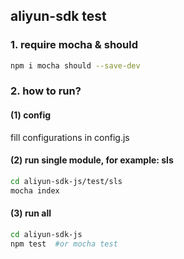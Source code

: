 aliyun-sdk test
-----------------------

### 1. require mocha & should

```bash
npm i mocha should --save-dev
```

### 2. how to run?

#### (1) config

fill configurations in config.js

#### (2) run single module, for example: sls

```bash
cd aliyun-sdk-js/test/sls
mocha index
```

#### (3) run all

```bash
cd aliyun-sdk-js
npm test  #or mocha test
```
